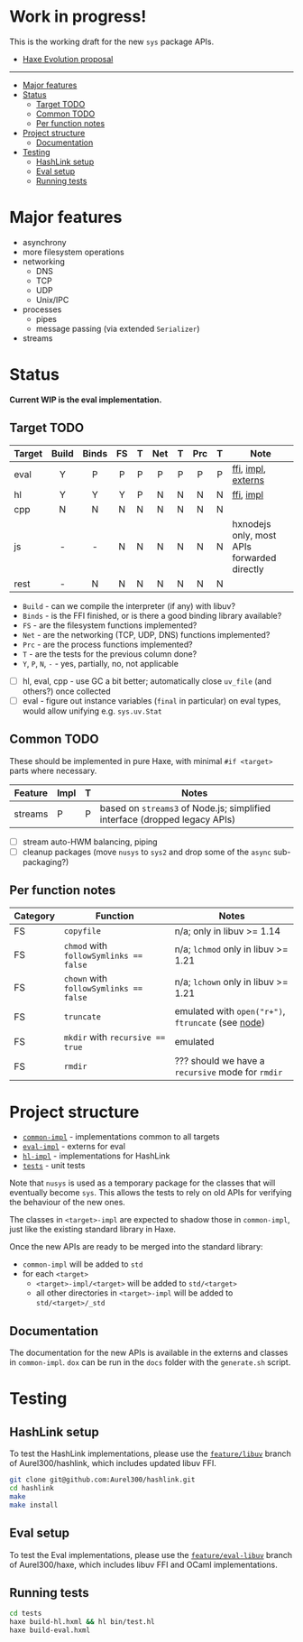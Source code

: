 # **Work in progress!**

This is the working draft for the new `sys` package APIs.

 - [Haxe Evolution proposal](https://github.com/HaxeFoundation/haxe-evolution/pull/59)

---

 - [Major features](#major-features)
 - [Status](#status)
   - [Target TODO](#target-todo)
   - [Common TODO](#common-todo)
   - [Per function notes](#per-function-notes)
 - [Project structure](#project-structure)
   - [Documentation](#documentation)
 - [Testing](#testing)
   - [HashLink setup](#hashlink-setup)
   - [Eval setup](#eval-setup)
   - [Running tests](#running-tests)

# Major features

 - asynchrony
 - more filesystem operations
 - networking
   - DNS
   - TCP
   - UDP
   - Unix/IPC
 - processes
   - pipes
   - message passing (via extended `Serializer`)
 - streams

# Status

**Current WIP is the eval implementation.**

## Target TODO

| Target | Build | Binds | FS | T | Net | T | Prc | T | Note |
| ------ |:-----:|:-----:|:--:|:-:|:---:|:-:|:---:|:-:| ---- |
| eval   | Y     | P     | P  | P | P   | P | P   | P | [ffi](https://github.com/Aurel300/haxe/tree/feature/eval-libuv/libs/uv), [impl](https://github.com/Aurel300/haxe/blob/feature/eval-libuv/src/macro/eval/evalStdLib.ml), [externs](eval-impl) |
| hl     | Y     | Y     | Y  | P | N   | N | N   | N | [ffi](https://github.com/Aurel300/hashlink/tree/feature/libuv), [impl](hl-impl) |
| cpp    | N     | N     | N  | N | N   | N | N   | N |      |
| js     | -     | -     | N  | N | N   | N | N   | N | hxnodejs only, most APIs forwarded directly |
| rest   | -     | N     | N  | N | N   | N | N   | N |      |

 - `Build` - can we compile the interpreter (if any) with libuv?
 - `Binds` - is the FFI finished, or is there a good binding library available?
 - `FS` - are the filesystem functions implemented?
 - `Net` - are the networking (TCP, UDP, DNS) functions implemented?
 - `Prc` - are the process functions implemented?
 - `T` - are the tests for the previous column done?
 - `Y`, `P`, `N`, `-` - yes, partially, no, not applicable

 - [ ] hl, eval, cpp - use GC a bit better; automatically close `uv_file` (and others?) once collected
 - [ ] eval - figure out instance variables (`final` in particular) on eval types, would allow unifying e.g. `sys.uv.Stat`

## Common TODO

These should be implemented in pure Haxe, with minimal `#if <target>` parts where necessary.

| Feature | Impl   | T | Notes |
| ------- | ------ |:-:| ----- |
| streams | P      | P | based on `streams3` of Node.js; simplified interface (dropped legacy APIs) |

 - [ ] stream auto-HWM balancing, piping
 - [ ] cleanup packages (move `nusys` to `sys2` and drop some of the `async` sub-packaging?)

## Per function notes

| Category | Function | Notes |
| -------- | -------- | ----- |
| FS | `copyfile` | n/a; only in libuv >= 1.14 |
| FS | `chmod` with `followSymlinks == false` | n/a; `lchmod` only in libuv >= 1.21 |
| FS | `chown` with `followSymlinks == false` | n/a; `lchown` only in libuv >= 1.21 |
| FS | `truncate` | emulated with `open("r+")`, `ftruncate` (see [node](https://github.com/nodejs/node/blob/e71a0f4d5faa4ad77887fbb3fff0ddb7bca6942e/lib/fs.js#L638-L657)) |
| FS | `mkdir` with `recursive == true` | emulated |
| FS | `rmdir` | ??? should we have a `recursive` mode for `rmdir` |

# Project structure

 - [`common-impl`](common-impl) - implementations common to all targets
 - [`eval-impl`](eval-impl) - externs for eval
 - [`hl-impl`](hl-impl) - implementations for HashLink
 - [`tests`](tests) - unit tests

Note that `nusys` is used as a temporary package for the classes that will eventually become `sys`. This allows the tests to rely on old APIs for verifying the behaviour of the new ones.

The classes in `<target>-impl` are expected to shadow those in `common-impl`, just like the existing standard library in Haxe.

Once the new APIs are ready to be merged into the standard library:

 - `common-impl` will be added to `std`
 - for each `<target>`
   - `<target>-impl/<target>` will be added to `std/<target>`
   - all other directories in `<target>-impl` will be added to `std/<target>/_std`

## Documentation

The documentation for the new APIs is available in the externs and classes in `common-impl`. `dox` can be run in the `docs` folder with the `generate.sh` script.

# Testing

## HashLink setup

To test the HashLink implementations, please use the [`feature/libuv`](https://github.com/Aurel300/hashlink/tree/feature/libuv) branch of Aurel300/hashlink, which includes updated libuv FFI.

```bash
git clone git@github.com:Aurel300/hashlink.git
cd hashlink
make
make install
```

## Eval setup

To test the Eval implementations, please use the [`feature/eval-libuv`](https://github.com/Aurel300/haxe/tree/feature/eval-libuv) branch of Aurel300/haxe, which includes libuv FFI and OCaml implementations.

## Running tests

```bash
cd tests
haxe build-hl.hxml && hl bin/test.hl
haxe build-eval.hxml
```
